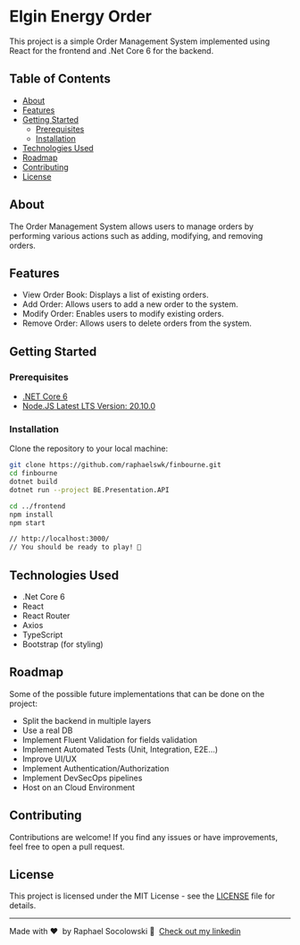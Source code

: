 # Elgin Energy Order
This project is a simple Order Management System implemented using React for the frontend and .Net Core 6 for the backend.

## Table of Contents
- [About](#about)
- [Features](#features)
- [Getting Started](#getting-started)
  - [Prerequisites](#prerequisites)
  - [Installation](#installation)
- [Technologies Used](#technologies-used)
- [Roadmap](#roadmap)
- [Contributing](#contributing)
- [License](#license)

## About

The Order Management System allows users to manage orders by performing various actions such as adding, modifying, and removing orders.

## Features

- View Order Book: Displays a list of existing orders.
- Add Order: Allows users to add a new order to the system.
- Modify Order: Enables users to modify existing orders.
- Remove Order: Allows users to delete orders from the system.

## Getting Started

### Prerequisites

- [.NET Core 6](https://dotnet.microsoft.com/download/dotnet/6.0)
- [Node.JS Latest LTS Version: 20.10.0](https://nodejs.org/en/download/current)

### Installation

Clone the repository to your local machine:

```bash
git clone https://github.com/raphaelswk/finbourne.git
cd finbourne
dotnet build
dotnet run --project BE.Presentation.API

cd ../frontend
npm install
npm start

// http://localhost:3000/
// You should be ready to play! 🖖
```

## Technologies Used
- .Net Core 6
- React
- React Router
- Axios
- TypeScript
- Bootstrap (for styling)

## Roadmap

Some of the possible future implementations that can be done on the project:
- Split the backend in multiple layers
- Use a real DB
- Implement Fluent Validation for fields validation
- Implement Automated Tests (Unit, Integration, E2E...)
- Improve UI/UX
- Implement Authentication/Authorization
- Implement DevSecOps pipelines
- Host on an Cloud Environment

## Contributing

Contributions are welcome! If you find any issues or have improvements, feel free to open a pull request.

## License

This project is licensed under the MIT License - see the [LICENSE](LICENSE) file for details.

---

Made with ♥ &nbsp;by Raphael Socolowski 👋 &nbsp;[Check out my linkedin](https://www.linkedin.com/in/raphaelswk/)
